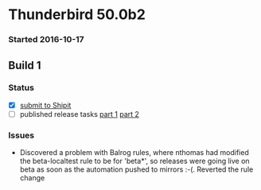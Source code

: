 # Thunderbird 50.0b2

### Started 2016-10-17

## Build 1

### Status
- [x] [submit to Shipit](https://wiki.mozilla.org/Release:Release_Automation_on_Mercurial:Starting_a_Release#Submit_to_Ship_It)
- [ ] published release tasks [part 1](https://wiki.mozilla.org/Release:Release_Automation_on_Mercurial:Updates_through_Shipping#Publish_in_Balrog) [part 2](https://wiki.mozilla.org/Release:Release_Automation_on_Mercurial:Updates_through_Shipping#Post-release_tasks)

### Issues
- Discovered a problem with Balrog rules, where nthomas had modified the beta-localtest rule to be for 'beta*', so releases were going live on beta as soon as the automation pushed to mirrors :-(. Reverted the rule change


